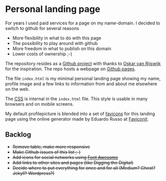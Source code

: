 # Personal landing page

For years I used paid services for a page on my name-domain. I decided to switch to github for several reasons

* More flexibility in what to do with this page
* The possibility to play around with github
* More freedom in what to publish on this domain
* Lower costs of ownership ;-)

The repository resides as a [Github project](https://github.com/frankmeeuwsen/minimum) with thanks to [Oskar van Rijswijk](https://github.com/ovanrijswijk/ovanrijswijk.github.io) for the inspiration. The repo hosts a webpage on [Github pages](https://pages.github.com/).

The file ```index.html``` is my minimal personal landing page showing my name, profile image and a few links to information from and about me elsewhere on the web.

The [CSS](https://en.m.wikipedia.org/wiki/Cascading_Style_Sheets) is internal in the ```index.html``` file. This style is usable in many browsers and on mobile screens.

My default profilepicture is blended into a set of [favicons](https://en.m.wikipedia.org/wiki/Favicon) for this landing page using the online generator made by Eduardo Russo at [Faviconit](http://faviconit.com/en).

## Backlog

* ~~Remove table, make more responsive~~
* ~~Make Github issues of this list ;-)~~
* ~~Add icons for social networks using [Font Awesome](http://fortawesome.github.io/Font-Awesome/)~~
* ~~Add links to other sites and pages (like Digging the Digital)~~
* ~~Decide where to put everything for once and for all (Medium? Ghost? Jekyll? Wordpress?)~~

